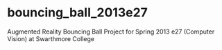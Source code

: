 # bouncing_ball_2013e27
Augmented Reality Bouncing Ball Project for Spring 2013 e27 (Computer Vision) at Swarthmore College
